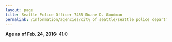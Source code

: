 ```yaml
---
layout: page
title: Seattle Police Officer 7455 Duane D. Goodman
permalink: /information/agencies/city_of_seattle/seattle_police_department/copbook/7455/
---
```


**Age as of Feb. 24, 2016:** 41.0
